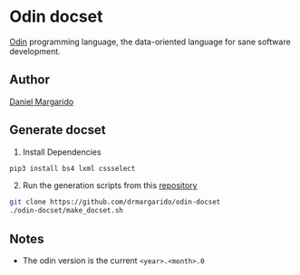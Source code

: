 # Odin docset

[Odin](https://odin-lang.org/) programming language, the data-oriented language for sane software development.


## Author

[Daniel Margarido](https://github.com/drmargarido)


## Generate docset

1. Install Dependencies
```sh
pip3 install bs4 lxml cssselect
```

2. Run the generation scripts from this [repository](https://github.com/drmargarido/odin-docset)
```sh
git clone https://github.com/drmargarido/odin-docset
./odin-docset/make_docset.sh
```

## Notes

* The odin version is the current `<year>.<month>.0`
